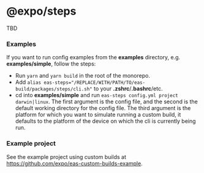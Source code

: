 # @expo/steps

TBD

### Examples

If you want to run config examples from the **examples** directory, e.g. **examples/simple**, follow the steps:

- Run `yarn` and `yarn build` in the root of the monorepo.
- Add `alias eas-steps="/REPLACE/WITH/PATH/TO/eas-build/packages/steps/cli.sh"` to your **.zshrc**/**.bashrc**/etc.
- cd into **examples/simple** and run `eas-steps config.yml project darwin|linux`. The first argument is the config file, and the second is the default working directory for the config file. The third argument is the platform for which you want to simulate running a custom build, it defaults to the platform of the device on which the cli is currently being run.

### Example project

See the example project using custom builds at https://github.com/expo/eas-custom-builds-example.
